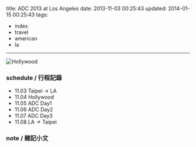 title: ADC 2013 at Los Angeles
date: 2013-11-03 00:25:43
updated: 2014-01-15 00:25:43
tags:
- index
- travel
- american
- la
---
![Hollywood](http://farm4.staticflickr.com/3784/11949982356_b49cb2c240_c.jpg)

### schedule / 行程記錄 ###

-   11.03 Taipei -> LA
-   11.04 Hollywood
-   11.05 ADC Day1
-   11.06 ADC Day2
-   11.07 ADC Day3
-   11.08 LA -> Taipei

### note / 雜記小文 ###
